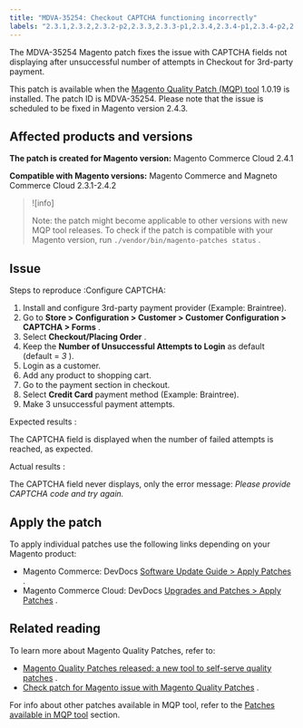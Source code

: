 ```yaml
---
title: "MDVA-35254: Checkout CAPTCHA functioning incorrectly"
labels: "2.3.1,2.3.2,2.3.2-p2,2.3.3,2.3.3-p1,2.3.4,2.3.4-p1,2.3.4-p2,2.3.5,2.3.5-p1,2.3.5-p2,2.3.6,2.3.6-p1,2.4.0,2.4.0-p1,2.4.1,2.4.1-p1,2.4.1-p2,2.4.2,3rd-party payment,CAPTCHA,MQP 1.0.19,MQP patches,Magento Commerce,Magento Commerce Cloud,Magento Quality Patches,cart,checkout,unsuccessful payment attempts"
---
```


The MDVA-35254 Magento patch fixes the issue with CAPTCHA fields not displaying after unsuccessful number of attempts in Checkout for 3rd-party payment.

This patch is available when the [Magento Quality Patch (MQP) tool](https://support.magento.com/hc/en-us/articles/360047139492) 1.0.19 is installed. The patch ID is MDVA-35254. Please note that the issue is scheduled to be fixed in Magento version 2.4.3.

## Affected products and versions

 **The patch is created for Magento version:** Magento Commerce Cloud 2.4.1

 **Compatible with Magento versions:** Magento Commerce and Magneto Commerce Cloud 2.3.1-2.4.2

>![info]
>
>Note: the patch might become applicable to other versions with new MQP tool releases. To check if the patch is compatible with your Magento version, run `./vendor/bin/magento-patches status` .

## Issue

 <span class="wysiwyg-underline">Steps to reproduce</span> :Configure CAPTCHA:

1. Install and configure 3rd-party payment provider (Example: Braintree).
1. Go to **Store > Configuration > Customer > Customer Configuration > CAPTCHA > Forms** .
1. Select **Checkout/Placing Order** .
1. Keep the **Number of Unsuccessful Attempts to Login** as default (default = *3* ).
1. Login as a customer.
1. Add any product to shopping cart.
1. Go to the payment section in checkout.
1. Select **Credit Card** payment method (Example: Braintree).
1. Make 3 unsuccessful payment attempts.

 <span class="wysiwyg-underline">Expected results</span> :

The CAPTCHA field is displayed when the number of failed attempts is reached, as expected.

 <span class="wysiwyg-underline">Actual results</span> :

The CAPTCHA field never displays, only the error message: *Please provide CAPTCHA code and try again.* 

## Apply the patch

To apply individual patches use the following links depending on your Magento product:

* Magento Commerce: DevDocs [Software Update Guide > Apply Patches](https://devdocs.magento.com/guides/v2.4/comp-mgr/patching.html) .
* Magento Commerce Cloud: DevDocs [Upgrades and Patches > Apply Patches](https://devdocs.magento.com/cloud/project/project-patch.html) .

## Related reading

To learn more about Magento Quality Patches, refer to:

* [Magento Quality Patches released: a new tool to self-serve quality patches](https://support.magento.com/hc/en-us/articles/360047139492) .
* [Check patch for Magento issue with Magento Quality Patches](https://support.magento.com/hc/en-us/articles/360047125252) .

For info about other patches available in MQP tool, refer to the [Patches available in MQP tool](https://support.magento.com/hc/en-us/sections/360010506631-Patches-available-in-MQP-tool-) section.